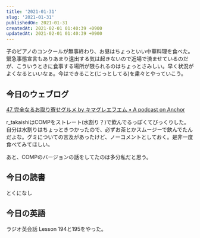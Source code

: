 ```yaml
---
title: '2021-01-31'
slug: '2021-01-31'
publishedOn: 2021-01-31
createdAt: 2021-02-01 01:40:39 +0900
updatedAt: 2021-02-01 01:40:39 +0900
---
```

子のピアノのコンクールが無事終わり、お昼はちょっといい中華料理を食べた。緊急事態宣言もありあまり遠出する気は起きないので近場で済ませているのだが、こういうときに食事する場所が限られるのはちょっとさみしい。早く状況がよくなるといいなぁ。今はできること(じっとしてる)を粛々とやっていこう。

## 今日のウェブログ

[47 完全なるお取り寄せグルメ by キマグレエフエム • A podcast on Anchor](https://anchor.fm/kimagurefm/episodes/47-ep4gts)

r_takaishiはCOMPをストレート(水割り？)で飲んでるっぽくてびっくりした。自分は水割りはちょっときつかったので、必ずお茶とかスムージーで飲んでたんだよな。グミについての言及があったけど、ノーコメントとしておく。是非一度食べてみてほしい。

あと、COMPのバージョンの話をしてたのは多分私だと思う。

## 今日の読書

とくになし

## 今日の英語

ラジオ英会話 Lesson 194と195をやった。
